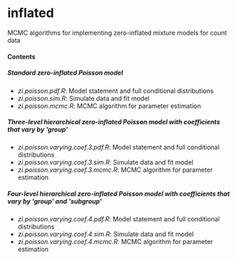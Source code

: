 # inflated

MCMC algorithms for implementing zero-inflated mixture models for count data

#### Contents

##### Standard zero-inflated Poisson model
- *zi.poisson.pdf.R*: Model statement and full conditional distributions
- *zi.poisson.sim.R*: Simulate data and fit model
- *zi.poisson.mcmc.R*: MCMC algorithm for parameter estimation

##### Three-level hierarchical zero-inflated Poisson model with coefficients that vary by 'group'
- *zi.poisson.varying.coef.3.pdf.R*: Model statement and full conditional distributions
- *zi.poisson.varying.coef.3.sim.R*: Simulate data and fit model
- *zi.poisson.varying.coef.3.mcmc.R*: MCMC algorithm for parameter estimation

##### Four-level hierarchical zero-inflated Poisson model with coefficients that vary by 'group' and 'subgroup'
- *zi.poisson.varying.coef.4.pdf.R*: Model statement and full conditional distributions
- *zi.poisson.varying.coef.4.sim.R*: Simulate data and fit model
- *zi.poisson.varying.coef.4.mcmc.R*: MCMC algorithm for parameter estimation